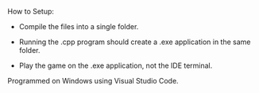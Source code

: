 How to Setup:

- Compile the files into a single folder.

- Running the .cpp program should create a .exe application in the same folder.

- Play the game on the .exe application, not the IDE terminal.

Programmed on Windows using Visual Studio Code.

